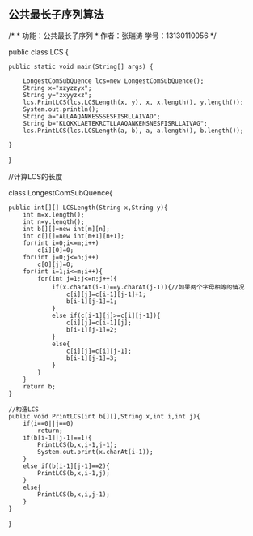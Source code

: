 <h2>公共最长子序列算法</h2>
/*
 * 功能：公共最长子序列
 * 作者：张瑞涛 学号：13130110056
 */

public class LCS {

	public static void main(String[] args) {

		LongestComSubQuence lcs=new LongestComSubQuence();
		String x="xzyzzyx";
		String y="zxyyzxz";
		lcs.PrintLCS(lcs.LCSLength(x, y), x, x.length(), y.length());
		System.out.println();
		String a="ALLAAQANKESSSESFISRLLAIVAD";
		String b="KLQKKLAETEKRCTLLAAQANKENSNESFISRLLAIVAG";
		lcs.PrintLCS(lcs.LCSLength(a, b), a, a.length(), b.length());

	}

}

//计算LCS的长度

class LongestComSubQuence{

	public int[][] LCSLength(String x,String y){
		int m=x.length();
		int n=y.length();
		int b[][]=new int[m][n];
		int c[][]=new int[m+1][n+1];
		for(int i=0;i<=m;i++)
			c[i][0]=0;
		for(int j=0;j<=n;j++)
			c[0][j]=0;
		for(int i=1;i<=m;i++){
			for(int j=1;j<=n;j++){
				if(x.charAt(i-1)==y.charAt(j-1)){//如果两个字母相等的情况
					c[i][j]=c[i-1][j-1]+1;
					b[i-1][j-1]=1;
				}
				else if(c[i-1][j]>=c[i][j-1]){
					c[i][j]=c[i-1][j];
					b[i-1][j-1]=2;
				}
				else{
					c[i][j]=c[i][j-1];
					b[i-1][j-1]=3;
				}
			}
		}
		return b;
	}
	
	//构造LCS
	public void PrintLCS(int b[][],String x,int i,int j){
		if(i==0||j==0)
			return;
		if(b[i-1][j-1]==1){
			PrintLCS(b,x,i-1,j-1);
			System.out.print(x.charAt(i-1));
		}
		else if(b[i-1][j-1]==2){
			PrintLCS(b,x,i-1,j);
		}
		else{
			PrintLCS(b,x,i,j-1);
		}
	}
}
